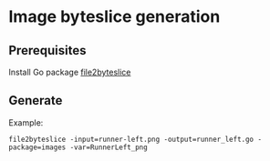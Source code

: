 # Image byteslice generation

## Prerequisites

Install Go package [file2byteslice](https://github.com/hajimehoshi/file2byteslice)

## Generate

Example:
```
file2byteslice -input=runner-left.png -output=runner_left.go -package=images -var=RunnerLeft_png
```